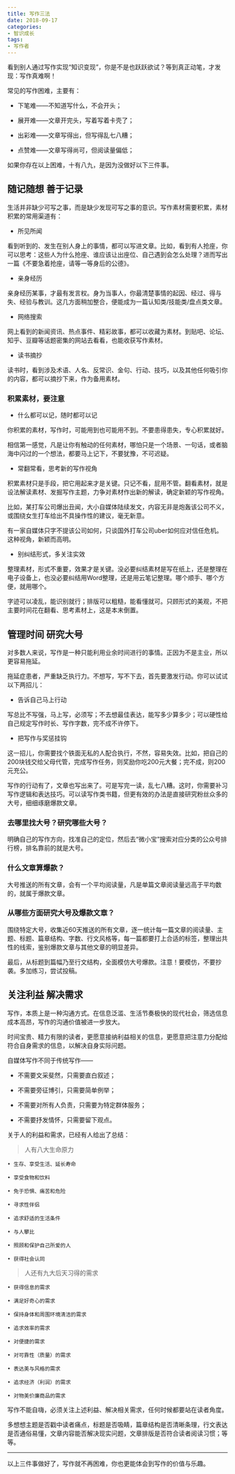 ```yaml
---
title: 写作三法
date: 2018-09-17
categories:
- 智识成长
tags:
- 写作者
---
```

看到别人通过写作实现“知识变现”，你是不是也跃跃欲试？等到真正动笔，才发现：写作真难啊！

常见的写作困难，主要有：

- 下笔难——不知道写什么，不会开头；

- 展开难——文章开完头，写着写着卡壳了；

- 出彩难——文章写得出，但写得乱七八糟；

- 点赞难——文章写得尚可，但阅读量偏低；

如果你存在以上困难，十有八九，是因为没做好以下三件事。

## 随记随想  善于记录 ##

生活并非缺少可写之事，而是缺少发现可写之事的意识。写作素材需要积累，素材积累的常用渠道有：

- 所见所闻

看到听到的、发生在别人身上的事情，都可以写进文章。比如，看到有人抢座，你可以思考：这些人为什么抢座、谁应该让出座位、自己遇到会怎么处理？进而写出一篇《不要急着抢座，请等一等身后的公德》。

- 亲身经历

亲身经历某事，才最有发言权。身为当事人，你最清楚事情的起因、经过、得与失、经验与教训。这几方面稍加整合，便能成为一篇认知类/技能类/盘点类文章。

- 网络搜索

网上看到的新闻资讯、热点事件、精彩故事，都可以收藏为素材。到贴吧、论坛、知乎、豆瓣等话题密集的网站去看看，也能收获写作素材。

- 读书摘抄

读书时，看到涉及术语、人名、反常识、金句、行动、技巧，以及其他任何吸引你的内容，都可以摘抄下来，作为备用素材。

### 积累素材，要注意 ###

- 什么都可以记，随时都可以记

你积累的素材，写作时，可能用到也可能用不到。不要患得患失，专心积累就好。

相信第一感觉，凡是让你有触动的任何素材，哪怕只是一个场景、一句话，或者脑海中闪过的一个想法，都要马上记下，不要犹豫，不可迟疑。

- 常翻常看，思考新的写作视角

积累素材只是手段，把它用起来才是关键。只记不看，屁用不管。翻看素材，就是设法解读素材、发掘写作主题，力争对素材作出新的解读，确定新颖的写作视角。

比如，某打车公司爆出丑闻，大小自媒体陆续发文，内容无非是炮轰该公司不义，或围绕女生打车给出不具操作性的建议，毫无新意。

有一家自媒体只字不提该公司如何，只谈国外打车公司uber如何应对信任危机。这种视角，新颖而高明。

- 别纠结形式，多关注实效

整理素材，形式不重要，效果才是关键。没必要纠结素材是写在纸上，还是整理在电子设备上，也没必要纠结用Word整理，还是用云笔记整理。哪个顺手、哪个方便，就用哪个。

字迹可以凌乱，能识别就行；排版可以粗糙，能看懂就可。只顾形式的美观，不把主要时间花在翻看、思考素材上，这是本末倒置。

## 管理时间  研究大号 ##

对多数人来说，写作是一种只能利用业余时间进行的事情。正因为不是主业，所以更容易拖延。

拖延症患者，严重缺乏执行力。不想写，写不下去，首先要激发行动。你可以试试以下两招儿：

- 告诉自己马上行动

写总比不写强，马上写，必须写；不去想最佳表达，能写多少算多少；可以硬性给自己规定写作时长、写作字数，完不成不许停下。

- 把写作与奖惩挂钩

这一招儿，你需要找个铁面无私的人配合执行，不然，容易失效。比如，把自己的200块钱交给父母代管，完成写作任务，则奖励你吃200元大餐；完不成，则200元充公。

写作的行动有了，文章也写出来了。可是写完一读，乱七八糟。这时，你需要补习写作逻辑和表达技巧。可以读写作类书籍，但更有效的办法是直接研究粉丝众多的大号，细细琢磨爆款文章。

### 去哪里找大号？研究哪些大号？ ###

明确自己的写作方向，找准自己的定位，然后去“微小宝”搜索对应分类的公众号排行榜，排名靠前的就是大号。

### 什么文章算爆款？ ###

大号推送的所有文章，会有一个平均阅读量，凡是单篇文章阅读量远高于平均数的，就属于爆款文章。

### 从哪些方面研究大号及爆款文章？ ###

围绕特定大号，收集近60天推送的所有文章，逐一统计每一篇文章的阅读量、主题、标题、篇章结构、字数、行文风格等，每一篇都要打上合适的标签，整理出共性的线索，鉴别爆款文章与其他文章的明显差异。

最后，从标题到篇幅乃至行文结构，全面模仿大号爆款。注意！要模仿，不要抄袭。多加练习，尝试投稿。

## 关注利益  解决需求 ##

写作，本质上是一种沟通方式。在信息泛滥、生活节奏极快的现代社会，筛选信息成本高昂，写作的沟通价值被进一步放大。

时间宝贵、精力有限的读者，更愿意接纳利益相关的信息，更愿意把注意力分配给符合自身需求的信息，以解决自身实际问题。

自媒体写作不同于传统写作——

- 不需要文采斐然，只需要直白叙述；

- 不需要旁征博引，只需要简单例举；

- 不需要对所有人负责，只需要为特定群体服务；

- 不需要抒发情怀，只需要留下观点。

关于人的利益和需求，已经有人给出了总结：

> 人有八大生命原力

    • 生存、享受生活、延长寿命

    • 享受食物和饮料

    • 免于恐惧、痛苦和危险

    • 寻求性伴侣

    • 追求舒适的生活条件

    • 与人攀比

    • 照顾和保护自己所爱的人

    • 获得社会认同

> 人还有九大后天习得的需求

    • 获得信息的需求

    • 满足好奇心的需求

    • 保持身体和周围环境清洁的需求

    • 追求效率的需求

    • 对便捷的需求

    • 对可靠性（质量）的需求

    • 表达美与风格的需求

    • 追求经济（利润）的需求

    • 对物美价廉商品的需求

写作不能自嗨，必须关注上述利益、解决相关需求，任何时候都要站在读者角度。

多想想主题是否戳中读者痛点，标题是否吸睛，篇章结构是否清晰条理，行文表达是否通俗易懂，文章内容能否解决现实问题，文章排版是否符合读者阅读习惯；等等。

----------

以上三件事做好了，写作就不再困难，你也更能体会到写作的价值与乐趣。